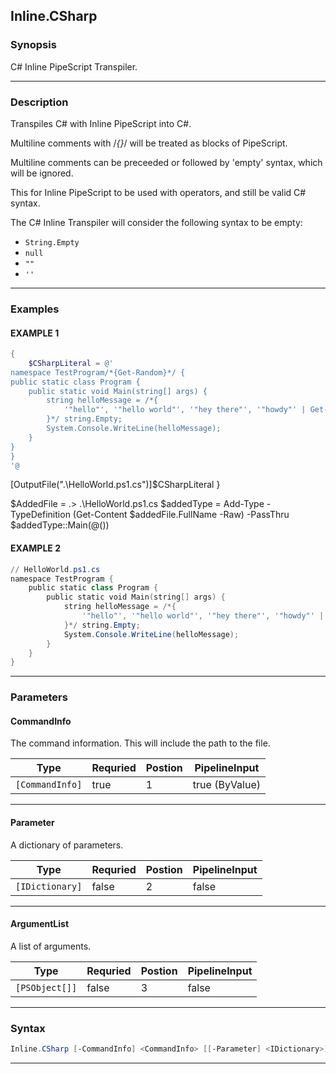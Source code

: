 
Inline.CSharp
-------------
### Synopsis
C# Inline PipeScript Transpiler.

---
### Description

Transpiles C# with Inline PipeScript into C#.

Multiline comments with /*{}*/ will be treated as blocks of PipeScript.

Multiline comments can be preceeded or followed by 'empty' syntax, which will be ignored.

This for Inline PipeScript to be used with operators, and still be valid C# syntax. 

The C# Inline Transpiler will consider the following syntax to be empty:

* ```String.Empty```
* ```null```
* ```""```
* ```''```

---
### Examples
#### EXAMPLE 1
```PowerShell
{
    $CSharpLiteral = @'
namespace TestProgram/*{Get-Random}*/ {
public static class Program {
    public static void Main(string[] args) {
        string helloMessage = /*{
            '"hello"', '"hello world"', '"hey there"', '"howdy"' | Get-Random
        }*/ string.Empty; 
        System.Console.WriteLine(helloMessage);
    }
}
}    
'@
```
[OutputFile(".\HelloWorld.ps1.cs")]$CSharpLiteral
}

$AddedFile = .> .\HelloWorld.ps1.cs
$addedType = Add-Type -TypeDefinition (Get-Content $addedFile.FullName -Raw) -PassThru
$addedType::Main(@())
#### EXAMPLE 2
```PowerShell
// HelloWorld.ps1.cs
namespace TestProgram {
    public static class Program {
        public static void Main(string[] args) {
            string helloMessage = /*{
                '"hello"', '"hello world"', '"hey there"', '"howdy"' | Get-Random
            }*/ string.Empty; 
            System.Console.WriteLine(helloMessage);
        }
    }
}
```

---
### Parameters
#### **CommandInfo**

The command information.  This will include the path to the file.



|Type               |Requried|Postion|PipelineInput |
|-------------------|--------|-------|--------------|
|```[CommandInfo]```|true    |1      |true (ByValue)|
---
#### **Parameter**

A dictionary of parameters.



|Type               |Requried|Postion|PipelineInput|
|-------------------|--------|-------|-------------|
|```[IDictionary]```|false   |2      |false        |
---
#### **ArgumentList**

A list of arguments.



|Type              |Requried|Postion|PipelineInput|
|------------------|--------|-------|-------------|
|```[PSObject[]]```|false   |3      |false        |
---
### Syntax
```PowerShell
Inline.CSharp [-CommandInfo] <CommandInfo> [[-Parameter] <IDictionary>] [[-ArgumentList] <PSObject[]>] [<CommonParameters>]
```
---



